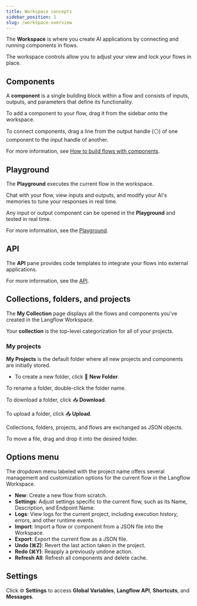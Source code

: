 ```yaml
---
title: Workspace concepts
sidebar_position: 1
slug: /workspace-overview
---
```


The **Workspace** is where you create AI applications by connecting and running components in flows.

The workspace controls allow you to adjust your view and lock your flows in place.

## Components

A **component** is a single building block within a flow and consists of inputs, outputs, and parameters that define its functionality.

To add a component to your flow, drag it from the sidebar onto the workspace.

To connect components, drag a line from the output handle (⚪) of one component to the input handle of another.

For more information, see [How to build flows with components](/components-overview).

## Playground

The **Playground** executes the current flow in the workspace.

Chat with your flow, view inputs and outputs, and modify your AI's memories to tune your responses in real time.

Any input or output component can be opened in the **Playground** and tested in real time.

For more information, see the [Playground](/workspace-playground).

## API

The **API** pane provides code templates to integrate your flows into external applications.

For more information, see the [API](/workspace-api).

## Collections, folders, and projects

The **My Collection** page displays all the flows and components you've created in the Langflow Workspace.

Your **collection** is the top-level categorization for all of your projects.

### My projects

**My Projects** is the default folder where all new projects and components are initially stored.

* To create a new folder, click 📁 **New Folder**.

To rename a folder, double-click the folder name.

To download a folder, click 📥 **Download**.

To upload a folder, click 📤 **Upload**.

Collections, folders, projects, and flows are exchanged as JSON objects.

To move a file, drag and drop it into the desired folder.

## Options menu

The dropdown menu labeled with the project name offers several management and customization options for the current flow in the Langflow Workspace.

* **New**: Create a new flow from scratch.
* **Settings**: Adjust settings specific to the current flow, such as its Name, Description, and Endpoint Name.
* **Logs**: View logs for the current project, including execution history, errors, and other runtime events.
* **Import**: Import a flow or component from a JSON file into the Workspace.
* **Export**: Export the current flow as a JSON file.
* **Undo (⌘Z)**: Revert the last action taken in the project.
* **Redo (⌘Y)**: Reapply a previously undone action.
* **Refresh All**: Refresh all components and delete cache.

## Settings

Click ⚙️ **Settings** to access **Global Variables**, **Langflow API**, **Shortcuts**, and **Messages**.



